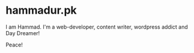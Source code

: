 # hammadur.pk

I am Hammad. I'm a web-developer, content writer, wordpress addict and Day Dreamer!

Peace!
